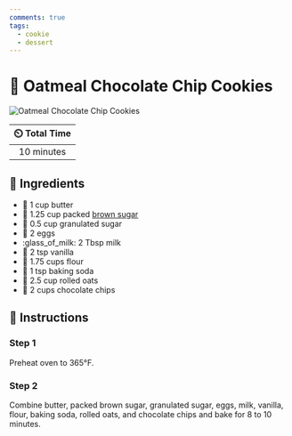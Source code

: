 ```yaml
---
comments: true
tags:
  - cookie
  - dessert
---
```

# :cookie: Oatmeal Chocolate Chip Cookies

![Oatmeal Chocolate Chip Cookies](../assets/images/oatmeal-chocolate-chip-cookies.jpg)

| :timer_clock: Total Time |
|:-----------------------: |
| 10 minutes |

## :salt: Ingredients

- :butter: 1 cup butter
- :maple_leaf: 1.25 cup packed [brown sugar][1]
- :candy: 0.5 cup granulated sugar
- :egg: 2 eggs
- :glass_of_milk: 2 Tbsp milk
- :icecream: 2 tsp vanilla
- :ear_of_rice: 1.75 cups flour
- :cup_with_straw: 1 tsp baking soda
- :ear_of_rice: 2.5 cup rolled oats
- :chocolate_bar: 2 cups chocolate chips

## :pencil: Instructions

### Step 1

Preheat oven to 365°F.

### Step 2

Combine butter, packed brown sugar, granulated sugar, eggs, milk, vanilla, flour, baking soda, rolled oats, and
chocolate chips and bake for 8 to 10 minutes.

[1]: <../ingredients/brown-sugar.md>
